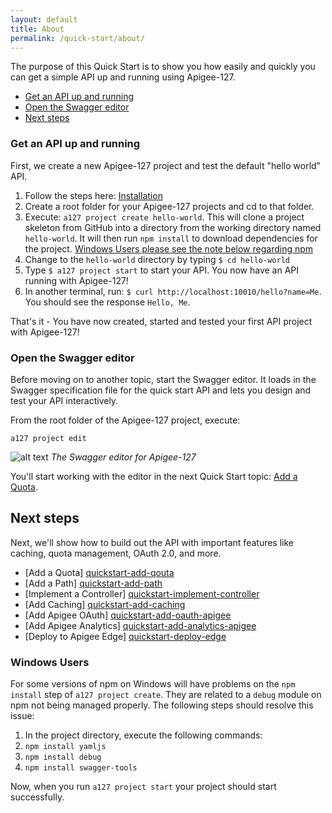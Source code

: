 ```yaml
---
layout: default
title: About
permalink: /quick-start/about/
---
```


The purpose of this Quick Start is to show you how easily and quickly you can get a simple API up and running using Apigee-127.

* [Get an API up and running](#upandrunning)
* [Open the Swagger editor](#openeditor)
* [Next steps](#nextsteps)

### <a name="upandrunning"></a>Get an API up and running

First, we create a new Apigee-127 project and test the default "hello world" API.

1. Follow the steps here: [Installation](https://github.com/apigee-127/a127-documentation/wiki/Installation)
3. Create a root folder for your Apigee-127 projects and cd to that folder.
4. Execute: `a127 project create hello-world`.  This will clone a project skeleton from GitHub into a directory from the working directory named `hello-world`.  It will then run `npm install` to download dependencies for the project.  [Windows Users please see the note below regarding npm](#windows-note)
5. Change to the `hello-world` directory by typing `$ cd hello-world`
7. Type `$ a127 project start` to start your API.  You now have an API running with Apigee-127!
9. In another terminal, run: `$ curl http://localhost:10010/hello?name=Me`.  You should see the response `Hello, Me`.

That's it - You have now created, started and tested your first API project with Apigee-127!

### <a name="openeditor"></a>Open the Swagger editor

Before moving on to another topic, start the Swagger editor. It loads in the Swagger specification file for the quick start API and lets you design and test your API interactively.

From the root folder of the Apigee-127 project, execute:

`a127 project edit`

![alt text](https://raw.githubusercontent.com/apigee-127/a127-documentation/master/a127/images/swagger-editor.png)
*The Swagger editor for Apigee-127*

You'll start working with the editor in the next Quick Start topic: [Add a Quota][quickstart-add-qouta].

## <a name="nextsteps"></a>Next steps

Next, we'll show how to build out the API with important features like caching, quota management, OAuth 2.0, and more.

* [Add a Quota] [quickstart-add-qouta]
* [Add a Path] [quickstart-add-path]
* [Implement a Controller] [quickstart-implement-controller]
* [Add Caching] [quickstart-add-caching]
* [Add Apigee OAuth] [quickstart-add-oauth-apigee]
* [Add Apigee Analytics] [quickstart-add-analytics-apigee]
* [Deploy to Apigee Edge] [quickstart-deploy-edge]

### <a name='windows-note'></a>Windows Users
For some versions of npm on Windows will have problems on the `npm install` step of `a127 project create`.  They are related to a `debug` module on npm not being managed properly.  The following steps should resolve this issue:

1. In the project directory, execute the following commands:
  1. `npm install yamljs`
  2. `npm install debug`
  3. `npm install swagger-tools`

Now, when you run `a127 project start` your project should start successfully.


[skeleton]: https://github.com/apigee-127/project-skeleton
[fork]: https://help.github.com/articles/fork-a-repo
[pull]: https://help.github.com/articles/using-pull-requests
[quickstart-add-qouta]: https://github.com/apigee-127/a127-documentation/wiki/Quick-Start:-Add-Quota
[quickstart-add-path]: https://github.com/apigee-127/a127-documentation/wiki/Quick-Start:-Add-a-New-Path
[quickstart-implement-controller]: https://github.com/apigee-127/a127-documentation/wiki/Quick-Start:-Implement-a-Controller
[quickstart-mock-mode]: https://github.com/apigee-127/a127-documentation/wiki/Quick-Start:-Operating-in-Mock-Mode
[quickstart-add-caching]: https://github.com/apigee-127/a127-documentation/wiki/Quick-Start:-Add-Caching
[quickstart-deploy-edge]: https://github.com/apigee-127/a127-documentation/wiki/Quick-Start:-Deploy-To-Apigee-Edge
[quickstart-deploy-heroku]: https://github.com/apigee-127/a127-documentation/wiki/Quick-Start:-Deploy-To-Heroku
[quickstart-deploy-beanstalk]: https://github.com/apigee-127/a127-documentation/wiki/Quick-Start:-Deploy-To-EB
[quickstart-add-oauth-apigee]: https://github.com/apigee-127/a127-documentation/wiki/Quick-Start:-Add-Apigee-OAuth
[quickstart-add-analytics-apigee]: https://github.com/apigee-127/a127-documentation/wiki/Quick-Start:-Add-Apigee-Analytics